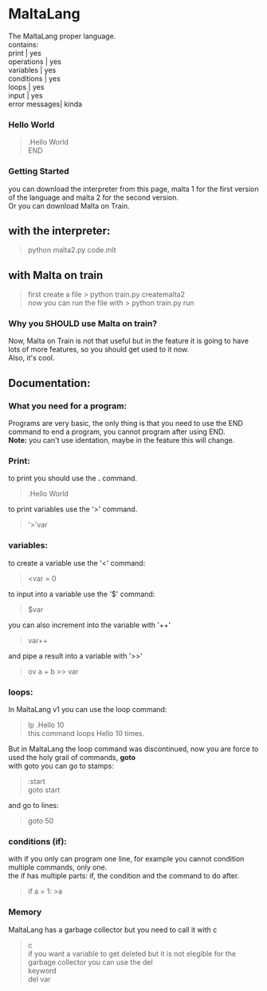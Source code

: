 # MaltaLang
The MaltaLang proper language.  
contains:  
print         | yes  
operations    | yes  
variables     | yes  
conditions    | yes  
loops         | yes  
input         | yes   
error messages| kinda   

### Hello World  
>.Hello World  
>END 

### Getting Started  
you can download the interpreter from this page, malta 1 for the first version of the language and malta 2 for the second version.  
Or you can download Malta on Train.  

## with the interpreter:  
>python malta2.py code.mlt  
## with Malta on train  
>first create a file > python train.py createmalta2  
>now you can run the file with > python train.py run  

### Why you SHOULD use Malta on train?  
Now, Malta on Train is not that useful but in the feature it is going to have lots of more features, so you should get used to it now.  
Also, it's cool.  

## Documentation:  
### What you need for a program:  
Programs are very basic, the only thing is that you need to use the END command to end a program, you cannot program after using END.  
**Note:** you can't use identation, maybe in the feature this will change.  

### Print:
to print you should use the **.** command.  
>.Hello World  

to print variables use the '>' command.  
> '>'var

### variables:  
to create a variable use the '<' command:  
> <var = 0  

to input into a variable use the '$' command:  
> $var  

you can also increment into the variable with '++'  
>var++  

and pipe a result into a variable with '>>'  
>ov a + b >> var  

### loops:  
In MaltaLang v1 you can use the loop command:  
>lp .Hello 10  
this command loops Hello 10 times.  

But in MaltaLang the loop command was discontinued, now you are force to used the holy grail of commands, **goto**  
with goto you can go to  stamps:  
> :start  
> goto start  

and go to lines:
>goto 50  

 

### conditions (if):  
with if you only can program one line, for example you cannot condition multiple commands, only one.  
the if has multiple parts: if, the condition and the command to do after.  
>if a = 1: >a  

### Memory  
MaltaLang has a garbage collector but you need to call it with c   
>c  
if you want a variable to get deleted but it is not elegible for the garbage collector you can use the del  
 keyword  
>del var





